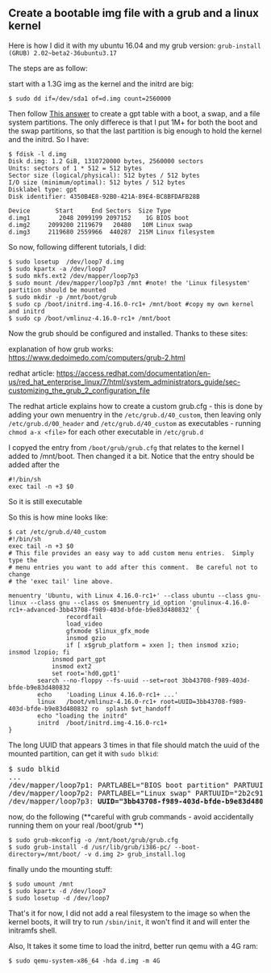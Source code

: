 ## Create a bootable img file with a grub and a linux kernel

Here is how I did it with my ubuntu 16.04 and my grub version: `grub-install (GRUB) 2.02~beta2-36ubuntu3.17`

The steps are as follow:

start with a 1.3G img as the kernel and the initrd are big:

`$ sudo dd if=/dev/sda1 of=d.img count=2560000`

Then follow [This answer](https://superuser.com/a/1213967/695175) to create a gpt table with a boot, a swap, and a file system partitions.
The only differece is that I put 1M+ for both the boot and the swap partitions, so that the last partition is big enough to hold the kernel and the initrd.
So I have:
```
$ fdisk -l d.img
Disk d.img: 1.2 GiB, 1310720000 bytes, 2560000 sectors
Units: sectors of 1 * 512 = 512 bytes
Sector size (logical/physical): 512 bytes / 512 bytes
I/O size (minimum/optimal): 512 bytes / 512 bytes
Disklabel type: gpt
Disk identifier: 4350B4E8-92B0-421A-89E4-BC8BFDAFB28B
 
Device       Start     End Sectors  Size Type
d.img1        2048 2099199 2097152    1G BIOS boot
d.img2     2099200 2119679   20480   10M Linux swap
d.img3     2119680 2559966  440287  215M Linux filesystem
``` 

So now, following different tutorials, I did:
```
$ sudo losetup  /dev/loop7 d.img
$ sudo kpartx -a /dev/loop7
$ sudo mkfs.ext2 /dev/mapper/loop7p3 
$ sudo mount /dev/mapper/loop7p3 /mnt #note! the 'Linux filesystem' partition should be mounted
$ sudo mkdir -p /mnt/boot/grub
$ sudo cp /boot/initrd.img-4.16.0-rc1+ /mnt/boot #copy my own kernel and initrd
$ sudo cp /boot/vmlinuz-4.16.0-rc1+ /mnt/boot
```

Now the grub should be configured and installed.
Thanks to these sites:

explanation of how grub works: https://www.dedoimedo.com/computers/grub-2.html

redhat article: https://access.redhat.com/documentation/en-us/red_hat_enterprise_linux/7/html/system_administrators_guide/sec-customizing_the_grub_2_configuration_file

The redhat article explains how to create a custom grub.cfg - this is done by adding your own menuentry in the `/etc/grub.d/40_custom`, then leaving only `/etc/grub.d/00_header` and `/etc/grub.d/40_custom` as executables - running `chmod a-x <file>` for each other
executable in `/etc/grub.d`

I copyed the entry from `/boot/grub/grub.cfg` that relates to the kernel I added to /mnt/boot. Then changed it a bit.
Notice that the entry should be added after the 
```
#!/bin/sh
exec tail -n +3 $0
```

So it is still executable

So this is how mine looks like:

```
$ cat /etc/grub.d/40_custom
#!/bin/sh
exec tail -n +3 $0
# This file provides an easy way to add custom menu entries.  Simply type the
# menu entries you want to add after this comment.  Be careful not to change
# the 'exec tail' line above.

menuentry 'Ubuntu, with Linux 4.16.0-rc1+' --class ubuntu --class gnu-linux --class gnu --class os $menuentry_id_option 'gnulinux-4.16.0-rc1+-advanced-3bb43708-f989-403d-bfde-b9e83d480832' {
                recordfail
                load_video
                gfxmode $linux_gfx_mode
                insmod gzio
                if [ x$grub_platform = xxen ]; then insmod xzio; insmod lzopio; fi
	        insmod part_gpt
	        insmod ext2
	        set root='hd0,gpt1'
		search --no-floppy --fs-uuid --set=root 3bb43708-f989-403d-bfde-b9e83d480832
		echo    'Loading Linux 4.16.0-rc1+ ...'
		linux   /boot/vmlinuz-4.16.0-rc1+ root=UUID=3bb43708-f989-403d-bfde-b9e83d480832 ro  splash $vt_handoff
		echo "loading the initrd"
		initrd	/boot/initrd.img-4.16.0-rc1+
}

```
The long UUID that appears 3 times in that file should match the uuid of the mounted partition, can get it with `sudo blkid`:

<pre>
$ sudo blkid
...
/dev/mapper/loop7p1: PARTLABEL="BIOS boot partition" PARTUUID="1366838c-e30e-42ed-8513-940eef2d0d31"
/dev/mapper/loop7p2: PARTLABEL="Linux swap" PARTUUID="2b2c9144-e556-43bf-a953-c5898079a04a"
/dev/mapper/loop7p3: <b>UUID="3bb43708-f989-403d-bfde-b9e83d480832"</b> TYPE="ext2" PARTLABEL="Linux filesystem" PARTUUID="5125035b-5cf0-4ea6-9340-fd80c3ba8f4d"
</pre>
  

now, do the following (**careful with grub commands - avoid accidentally running them on your real /boot/grub **)
```
$ sudo grub-mkconfig -o /mnt/boot/grub/grub.cfg
$ sudo grub-install -d /usr/lib/grub/i386-pc/ --boot-directory=/mnt/boot/ -v d.img 2> grub_install.log
```
finally undo the mounting stuff:
```
$ sudo umount /mnt
$ sudo kpartx -d /dev/loop7
$ sudo losetup -d /dev/loop7
```

That's it for now, I did not add a real filesystem to the image so when the kernel boots, it will try to run `/sbin/init`, it won't find it and will enter the initramfs shell.

Also, It takes it some time to load the initrd, better run qemu with a 4G ram:

```
$ sudo qemu-system-x86_64 -hda d.img -m 4G
```





